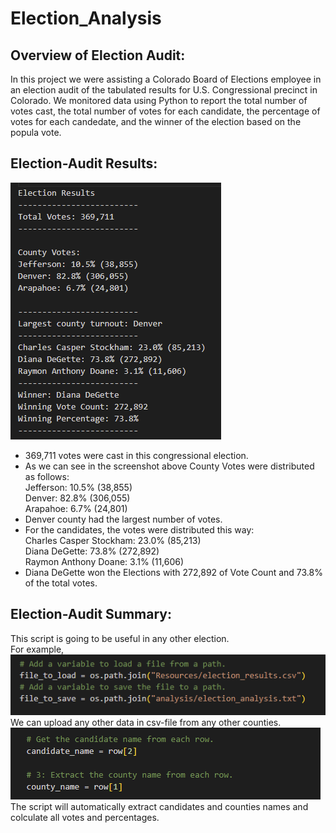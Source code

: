 # Election_Analysis

## Overview of Election Audit:
In this project we were assisting a Colorado Board of Elections employee in an election audit of the tabulated results for U.S. Congressional precinct in Colorado.
We monitored data using Python to report the total number of votes cast, the total number of votes for each candidate, the percentage of votes for each candedate, and the winner of the election based on the popula vote.

## Election-Audit Results:
![pic](https://github.com/ElenaMasarsky/Election_Analysis/blob/main/analysis/election_results.png)
* 369,711 votes were cast in this congressional election.
* As we can see in the screenshot above County Votes were distributed as follows:  
Jefferson: 10.5% (38,855)  
Denver: 82.8% (306,055)  
Arapahoe: 6.7% (24,801)  
* Denver county had the largest number of votes.
* For the candidates, the votes were distributed this way:  
Charles Casper Stockham: 23.0% (85,213)  
Diana DeGette: 73.8% (272,892)  
Raymon Anthony Doane: 3.1% (11,606)  
* Diana DeGette won the Elections with 272,892 of Vote Count and 73.8% of the total votes.

## Election-Audit Summary:
This script is going to be useful in any other election.  
For example,  
![We can upload any other data in csv-file from any other counties.](https://github.com/ElenaMasarsky/Election_Analysis/blob/main/analysis/csv_file_to_upload.png)  
We can upload any other data in csv-file from any other counties.  
![The script will automatically extract candidates and counties names and colculate all votes and percentages.](https://github.com/ElenaMasarsky/Election_Analysis/blob/main/analysis/extract_names_and_counties.png)  
The script will automatically extract candidates and counties names and colculate all votes and percentages.
